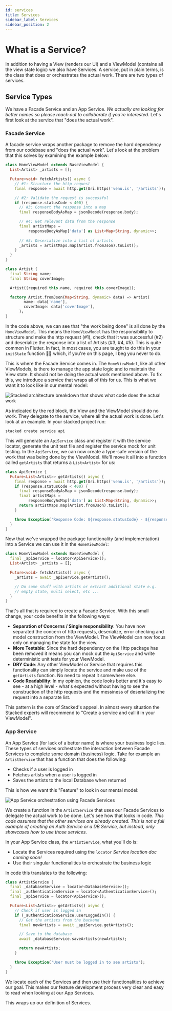 ```yaml
---
id: services
title: Services
sidebar_label: Services
sidebar_position: 2
---
```



# What is a Service?

In addition to having a View (renders our UI) and a ViewModel (contains all the view state logic) we also have Services. A service, put in plain terms, is the class that does or orchestrates the actual work. There are two types of services.


## Service Types

We have a Facade Service and an App Service. _We actually are looking for better names so please reach out to collaborate if you're interested_. Let's first look at the service that "does the actual work".

### Facade Service

A facade service wraps another package to remove the hard dependency from our codebase and "does the actual work". Let's look at the problem that this solves by examining the example below:

```dart
class HomeViewModel extends BaseViewModel {
  List<Artist> _artists = [];

  Future<void> fetchArtists() async {
    // #1: Structure the http request
    final response = await http.get(Uri.https('venu.is', '/artists'));

    // #2: Validate the request is successful
    if (response.statusCode < 400) {
      // #3: Convert the response into a map
      final responseBodyAsMap = jsonDecode(response.body);

      // #4: Get relevant data from the response
      final artistMaps =
          responseBodyAsMap['data'] as List<Map<String, dynamic>>;
      
      // #5: Deserialize into a list of artists
      _artists = artistMaps.map(Artist.fromJson).toList();
    }
  }
}

class Artist {
  final String name;
  final String coverImage;

  Artist({required this.name, required this.coverImage});

  factory Artist.fromJson(Map<String, dynamic> data) => Artist(
        name: data['name'],
        coverImage: data['coverImage'],
      );
}
```

In the code above, we can see that "the work being done" is all done by the `HomeViewModel`. This means the `HomeViewModel` has the responsibility to structure and make the http request (#1), check that it was successful (#2) and deserialize the response into a list of Artists (#3, #4, #5). This is quite common in Flutter. In fact, in most cases, you are taught to do this in your `initState` function 🤯🤯 which, if you're on this page, I beg you never to do.

This is where the Facade Service comes in. The `HomeViewModel`, like all other ViewModels, is there to manage the app state logic and to maintain the View state. It should not be doing the actual work mentioned above. To fix this, we introduce a service that wraps all of this for us. This is what we want it to look like in our mental model:

![Stacked architecture breakdown that shows what code does the actual work](/img/tutorial/services-who-does-the-work.png)

As indicated by the red block, the View and the ViewModel should do no work. They delegate to the service, where all the actual work is done. Let's look at an example. In your stacked project run:

```shell
stacked create service api
```

This will generate an `ApiService` class and register it with the service locator, generate the unit test file and register the service mock for unit testing. In the `ApiService`, we can now create a type-safe version of the work that was being done by the ViewModel. We'll move it all into a function called `getArtists` that returns a `List<Artist>` for us:

```dart
class ApiService {
  Future<List<Artist>> getArtists() async {
    final response = await http.get(Uri.https('venu.is', '/artists'));
    if (response.statusCode < 400) {
      final responseBodyAsMap = jsonDecode(response.body);
      final artistMaps =
          responseBodyAsMap['data'] as List<Map<String, dynamic>>;
      return artistMaps.map(Artist.fromJson).toList();
    }

    throw Exception('Response Code: ${response.statusCode} - ${response.body}');
  }
}
```

Now that we've wrapped the package functionality (and implementation) into a Service we can use it in the `HomeViewModel`:

```dart
class HomeViewModel extends BaseViewModel {
  final _apiService = locator<ApiService>();
  List<Artist> _artists = [];

  Future<void> fetchArtists() async {
    _artists = await _apiService.getArtists();

    // Do some stuff with artists or extract additional state e.g.
    // empty state, multi select, etc ...
  }
}
```

That's all that is required to create a Facade Service. With this small change, your code benefits in the following ways:

- **Separation of Concerns / Single responsibility**: You have now separated the concern of http requests, deserialize, error checking and model construction from the ViewModel. The ViewModel can now focus only on managing the state for the view.
- **More Testable**: Since the hard dependency on the Http package has been removed it means you can mock out the `ApiService` and write deterministic unit tests for your ViewModel. 
- **DRY Code**: Any other ViewModel or Service that requires this functionality can simply locate the service and make use of the `getArtists` function. No need to repeat it somewhere else.
- **Code Readability**: In my opinion, the code looks better and it's easy to see - at a high level - what's expected without having to see the construction of the http requests and the messiness of deserializing the request into a separate list.

This pattern is the core of Stacked's appeal. In almost every situation the Stacked experts will recommend to "Create a service and call it in your ViewModel".

### App Service

An App Service (for lack of a better name) is where your business logic lies. These types of services orchestrate the interaction between Facade Services to complete some domain (business) logic. Take for example an `ArtistService` that has a function that does the following: 

- Checks if a user is logged in
- Fetches artists when a user is logged in
- Saves the artists to the local Database when returned

This is how we want this "Feature" to look in our mental model:

![App Service orchestration using Facade Services](/img/tutorial/services-app-service-orchestration.png)

We create a function in the `ArtistService` that uses our Facade Services to delegate the actual work to be done. Let's see how that looks in code. _This code assumes that the other services are already created. This is not a full example of creating an Auth Service or a DB Service, but instead, only showcases how to use those services._

In your App Service class, the `ArtistService`, what you'll do is:

- Locate the Services required using the `locator` _Service location doc coming soon!_
- Use their singular functionalities to orchestrate the business logic

In code this translates to the following:

```dart
class ArtistService {
  final _databaseService = locator<DatabaseService>();
  final _authenticationService = locator<AuthenticationService>();
  final _apiService = locator<ApiService>();

  Future<List<Artist>> getArtists() async {
    // Check if user is logged in
    if (_authenticationService.userLoggedIn()) {
      // Get the artists from the backend
      final newArtists = await _apiService.getArtists();

      // Save to the database
      await _databaseService.saveArtists(newArtists);

      return newArtists;
    }

    throw Exception('User must be logged in to see artists');
  }
}
```

We locate each of the Services and then use their functionalities to achieve our goal. This makes our feature development process very clear and easy to read when looking at our App Services.

This wraps up our definition of Services.